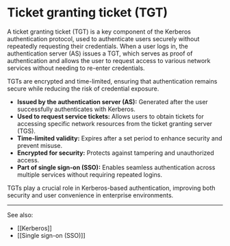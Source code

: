 
# Ticket granting ticket (TGT)

A ticket granting ticket (TGT) is a key component of the Kerberos authentication protocol, used to authenticate users securely without repeatedly requesting their credentials. When a user logs in, the authentication server (AS) issues a TGT, which serves as proof of authentication and allows the user to request access to various network services without needing to re-enter credentials.

TGTs are encrypted and time-limited, ensuring that authentication remains secure while reducing the risk of credential exposure.

- **Issued by the authentication server (AS):** Generated after the user successfully authenticates with Kerberos.
- **Used to request service tickets:** Allows users to obtain tickets for accessing specific network resources from the ticket granting server (TGS).
- **Time-limited validity:** Expires after a set period to enhance security and prevent misuse.
- **Encrypted for security:** Protects against tampering and unauthorized access.
- **Part of single sign-on (SSO):** Enables seamless authentication across multiple services without requiring repeated logins.

TGTs play a crucial role in Kerberos-based authentication, improving both security and user convenience in enterprise environments.

---

See also:

- [[Kerberos]]
- [[Single sign-on (SSO)]]


